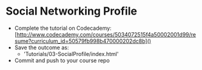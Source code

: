 # Social Networking Profile

* Complete the tutorial on Codecademy: [http://www.codecademy.com/courses/5034072515f4a50002001d99/resume?curriculum_id=50579fb998b470000202dc8b]()
* Save the outcome as:
  - 'Tutorials/03-SocialProfile/index.html'
* Commit and push to your course repo